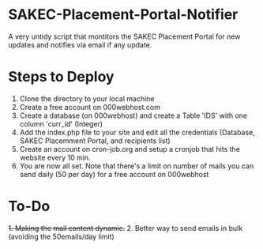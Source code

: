 # SAKEC-Placement-Portal-Notifier
A very untidy script that montitors the SAKEC Placement Portal for new updates and notifies via email if any update.


# Steps to Deploy
1. Clone the directory to your local machine
2. Create a free account on 000webhost.com
3. Create a database (on 000webhost) and create a Table 'IDS' with one column 'curr_id' (Integer)
4. Add the index.php file to your site and edit all the credentials (Database, SAKEC Placemment Portal, and recipients list)
5. Create an account on cron-job.org and setup a cronjob that hits the website every 10 min.
6. You are now all set. Note that there's a limit on number of mails you can send daily (50 per day) for a free account on 000webhost

# To-Do
~~1. Making the mail content dynamic.~~
2. Better way to send emails in bulk (avoiding the 50emails/day limit)
